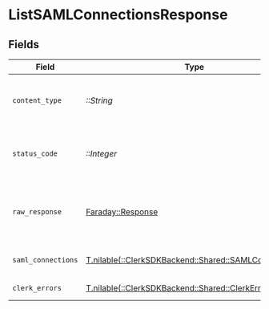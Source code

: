 # ListSAMLConnectionsResponse


## Fields

| Field                                                                                           | Type                                                                                            | Required                                                                                        | Description                                                                                     |
| ----------------------------------------------------------------------------------------------- | ----------------------------------------------------------------------------------------------- | ----------------------------------------------------------------------------------------------- | ----------------------------------------------------------------------------------------------- |
| `content_type`                                                                                  | *::String*                                                                                      | :heavy_check_mark:                                                                              | HTTP response content type for this operation                                                   |
| `status_code`                                                                                   | *::Integer*                                                                                     | :heavy_check_mark:                                                                              | HTTP response status code for this operation                                                    |
| `raw_response`                                                                                  | [Faraday::Response](https://www.rubydoc.info/gems/faraday/Faraday/Response)                     | :heavy_check_mark:                                                                              | Raw HTTP response; suitable for custom response parsing                                         |
| `saml_connections`                                                                              | [T.nilable(::ClerkSDKBackend::Shared::SAMLConnections)](../../models/shared/samlconnections.md) | :heavy_minus_sign:                                                                              | A list of SAML Connections                                                                      |
| `clerk_errors`                                                                                  | [T.nilable(::ClerkSDKBackend::Shared::ClerkErrors)](../../models/shared/clerkerrors.md)         | :heavy_minus_sign:                                                                              | Payment required                                                                                |